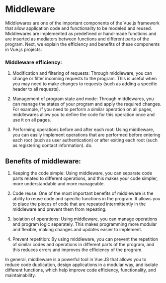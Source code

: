 # Middleware

Middlewares are one of the important components of the Vue.js framework that allow application code and functionality to be modeled and reused. Middlewares are implemented as predefined or hand-made functions and are inserted as mediators between functions and different parts of the program. Next, we explain the efficiency and benefits of these components in Vue.js projects:

### Middleware efficiency:
1. Modification and filtering of requests: Through middleware, you can change or filter incoming requests to the program. This is useful when you may need to make changes to requests (such as adding a specific header to all requests).

2. Management of program state and mode: Through middlewares, you can manage the states of your program and apply the required changes. For example, if you need to perform a similar operation on all pages, middlewares allow you to define the code for this operation once and use it on all pages.

3. Performing operations before and after each root: Using middleware, you can easily implement operations that are performed before entering each root (such as user authentication) or after exiting each root (such as registering contact information). do.

## Benefits of middleware:

1. Keeping the code simple: Using middleware, you can separate code parts related to different operations, and this makes your code simpler, more understandable and more manageable.

2. Code reuse: One of the most important benefits of middleware is the ability to reuse code and specific functions in the program. It allows you to place the pieces of code that are repeated intermittently in the middleware and prevent them from repeating.

3. Isolation of operations: Using middleware, you can manage operations and program logic separately. This makes programming more modular and flexible, making changes and updates easier to implement.

4. Prevent repetition: By using middleware, you can prevent the repetition of similar codes and operations in different parts of the program, and this reduces errors and improves the efficiency of the program.

In general, middleware is a powerful tool in Vue.JS that allows you to reduce code duplication, design applications in a modular way, and isolate different functions, which help improve code efficiency, functionality, and maintainability.
